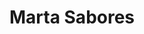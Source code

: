---
title: "Marta Sabores"
url: /ciudad-autonoma-de-buenos-aires/marta-sabores/
shop: Lebensmittel
---
